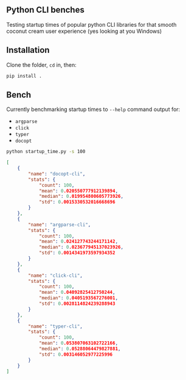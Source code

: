 ## Python CLI benches
Testing startup times of popular python CLI libraries for that smooth coconut cream user experience (yes looking at you Windows)


## Installation
Clone the folder, `cd` in, then:
```bash
pip install .
```

## Bench
Currently benchmarking startup times to `--help` command output for:
- `argparse`
- `click`
- `typer`
- `docopt`

```bash
python startup_time.py -s 100
```

```json
[
    {
        "name": "docopt-cli",
        "stats": {
            "count": 100,
            "mean": 0.020550777912139894,
            "median": 0.019954800605773926,
            "std": 0.0015330532016668696
        }
    },
    {
        "name": "argparse-cli",
        "stats": {
            "count": 100,
            "mean": 0.024127743244171142,
            "median": 0.023677945137023926,
            "std": 0.0014341973597934352
        }
    },
    {
        "name": "click-cli",
        "stats": {
            "count": 100,
            "mean": 0.04092825412750244,
            "median": 0.0405193567276001,
            "std": 0.0028114824239288943
        }
    },
    {
        "name": "typer-cli",
        "stats": {
            "count": 100,
            "mean": 0.053807063102722166,
            "median": 0.05288064479827881,
            "std": 0.003146052977225996
        }
    }
]
```

